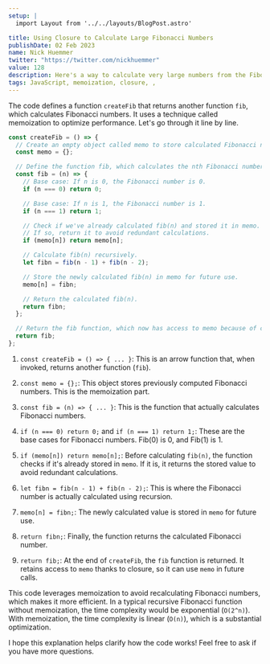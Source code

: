 ```yaml
---
setup: |
  import Layout from '../../layouts/BlogPost.astro'

title: Using Closure to Calculate Large Fibonacci Numbers
publishDate: 02 Feb 2023
name: Nick Huemmer
twitter: "https://twitter.com/nickhuemmer"
value: 128
description: Here's a way to calculate very large numbers from the Fibonacci sequence using closure/memoization.
tags: JavaScript, memoization, closure, ,
---
```


The code defines a function `createFib` that returns another function `fib`, which calculates Fibonacci numbers. It uses a technique called memoization to optimize performance. Let's go through it line by line.

```javascript
const createFib = () => {
  // Create an empty object called memo to store calculated Fibonacci numbers.
  const memo = {};

  // Define the function fib, which calculates the nth Fibonacci number.
  const fib = (n) => {
    // Base case: If n is 0, the Fibonacci number is 0.
    if (n === 0) return 0;

    // Base case: If n is 1, the Fibonacci number is 1.
    if (n === 1) return 1;

    // Check if we've already calculated fib(n) and stored it in memo.
    // If so, return it to avoid redundant calculations.
    if (memo[n]) return memo[n];

    // Calculate fib(n) recursively.
    let fibn = fib(n - 1) + fib(n - 2);

    // Store the newly calculated fib(n) in memo for future use.
    memo[n] = fibn;

    // Return the calculated fib(n).
    return fibn;
  };

  // Return the fib function, which now has access to memo because of closure.
  return fib;
};
```

1. `const createFib = () => { ... }`: This is an arrow function that, when invoked, returns another function (`fib`).
2. `const memo = {};`: This object stores previously computed Fibonacci numbers. This is the memoization part.

3. `const fib = (n) => { ... }`: This is the function that actually calculates Fibonacci numbers.

4. `if (n === 0) return 0;` and `if (n === 1) return 1;`: These are the base cases for Fibonacci numbers. Fib(0) is 0, and Fib(1) is 1.

5. `if (memo[n]) return memo[n];`: Before calculating `fib(n)`, the function checks if it's already stored in `memo`. If it is, it returns the stored value to avoid redundant calculations.

6. `let fibn = fib(n - 1) + fib(n - 2);`: This is where the Fibonacci number is actually calculated using recursion.

7. `memo[n] = fibn;`: The newly calculated value is stored in `memo` for future use.

8. `return fibn;`: Finally, the function returns the calculated Fibonacci number.

9. `return fib;`: At the end of `createFib`, the `fib` function is returned. It retains access to `memo` thanks to closure, so it can use `memo` in future calls.

This code leverages memoization to avoid recalculating Fibonacci numbers, which makes it more efficient. In a typical recursive Fibonacci function without memoization, the time complexity would be exponential (`O(2^n)`). With memoization, the time complexity is linear (`O(n)`), which is a substantial optimization.

I hope this explanation helps clarify how the code works! Feel free to ask if you have more questions.
